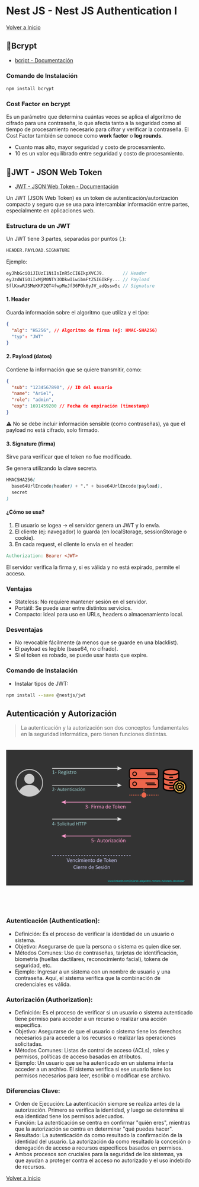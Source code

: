 # Nest JS - Nest JS Authentication I

[Volver a Inicio](../../README.md)

## 🎯Bcrypt

- [bcript - Documentación](https://bcrypt.online/)

### Comando de Instalación

```bash
npm install bcrypt
```

### Cost Factor en bcrypt

Es un parámetro que determina cuántas veces se aplica el algoritmo de cifrado para una contraseña, lo que afecta tanto a la seguridad como al tiempo de procesamiento necesario para cifrar y verificar la contraseña. El Cost Factor también se conoce como **work factor** o **log rounds**.

- Cuanto mas alto, mayor seguridad y costo de procesamiento.
- 10 es un valor equilibrado entre seguridad y costo de procesamiento.

## 🎯JWT - JSON Web Token

- [JWT - JSON Web Token - Documentación](https://jwt.io/)

Un JWT (JSON Web Token) es un token de autenticación/autorización compacto y seguro que se usa para intercambiar información entre partes, especialmente en aplicaciones web.

### Estructura de un JWT

Un JWT tiene 3 partes, separadas por puntos (.):

```cpp
HEADER.PAYLOAD.SIGNATURE
```

Ejemplo:

```cpp
eyJhbGciOiJIUzI1NiIsInR5cCI6IkpXVCJ9.       // Header
eyJzdWIiOiIxMjM0NTY3ODkwIiwibmFtZSI6IkFy... // Payload
SflKxwRJSMeKKF2QT4fwpMeJf36POk6yJV_adQssw5c // Signature
```

#### 1. Header

Guarda información sobre el algoritmo que utiliza y el tipo:

```json
{
  "alg": "HS256", // Algoritmo de firma (ej: HMAC-SHA256)
  "typ": "JWT"
}
```

#### 2. Payload (datos)

Contiene la información que se quiere transmitir, como:

```json
{
  "sub": "1234567890", // ID del usuario
  "name": "Ariel",
  "role": "admin",
  "exp": 1691459200 // Fecha de expiración (timestamp)
}
```

⚠️ No se debe incluir información sensible (como contraseñas), ya que el payload no está cifrado, solo firmado.

#### 3. Signature (firma)

Sirve para verificar que el token no fue modificado.

Se genera utilizando la clave secreta.

```scss
HMACSHA256(
  base64UrlEncode(header) + "." + base64UrlEncode(payload),
  secret
)
```

#### ¿Cómo se usa?

1. El usuario se logea → el servidor genera un JWT y lo envía.
2. El cliente (ej: navegador) lo guarda (en localStorage, sessionStorage o cookie).
3. En cada request, el cliente lo envía en el header:

```makefile
Authorization: Bearer <JWT>
```

El servidor verifica la firma y, si es válida y no está expirado, permite el acceso.

### Ventajas

- Stateless: No requiere mantener sesión en el servidor.
- Portátil: Se puede usar entre distintos servicios.
- Compacto: Ideal para uso en URLs, headers o almacenamiento local.

### Desventajas

- No revocable fácilmente (a menos que se guarde en una blacklist).
- El payload es legible (base64, no cifrado).
- Si el token es robado, se puede usar hasta que expire.

### Comando de Instalación

- Instalar tipos de JWT:

```bash
npm install --save @nestjs/jwt
```

## Autenticación y Autorización

> La autenticación y la autorización son dos conceptos fundamentales en la seguridad informática, pero tienen funciones distintas.

<img src="../assets/08-01.png" style="margin: 20px 0 60px 0">

### Autenticación (Authentication):

- Definición: Es el proceso de verificar la identidad de un usuario o sistema.
- Objetivo: Asegurarse de que la persona o sistema es quien dice ser.
- Métodos Comunes: Uso de contraseñas, tarjetas de identificación, biometría (huellas dactilares, reconocimiento facial), tokens de seguridad, etc.
- Ejemplo: Ingresar a un sistema con un nombre de usuario y una contraseña. Aquí, el sistema verifica que la combinación de credenciales es válida.

### Autorización (Authorization):

- Definición: Es el proceso de verificar si un usuario o sistema autenticado tiene permiso para acceder a un recurso o realizar una acción específica.
- Objetivo: Asegurarse de que el usuario o sistema tiene los derechos necesarios para acceder a los recursos o realizar las operaciones solicitadas.
- Métodos Comunes: Listas de control de acceso (ACLs), roles y permisos, políticas de acceso basadas en atributos.
- Ejemplo: Un usuario que se ha autenticado en un sistema intenta acceder a un archivo. El sistema verifica si ese usuario tiene los permisos necesarios para leer, escribir o modificar ese archivo.

### Diferencias Clave:

- Orden de Ejecución: La autenticación siempre se realiza antes de la autorización. Primero se verifica la identidad, y luego se determina si esa identidad tiene los permisos adecuados.
- Función: La autenticación se centra en confirmar "quién eres", mientras que la autorización se centra en determinar "qué puedes hacer".
- Resultado: La autenticación da como resultado la confirmación de la identidad del usuario. La autorización da como resultado la concesión o denegación de acceso a recursos específicos basados en permisos.
- Ambos procesos son cruciales para la seguridad de los sistemas, ya que ayudan a proteger contra el acceso no autorizado y el uso indebido de recursos.

[Volver a Inicio](../../README.md)
